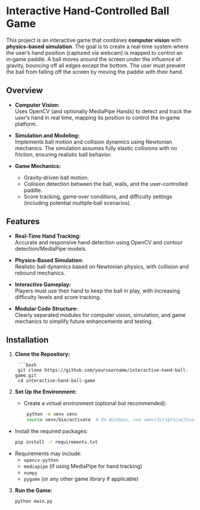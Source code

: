 # Interactive Hand-Controlled Ball Game

This project is an interactive game that combines **computer vision** with **physics-based simulation**. The goal is to create a real‑time system where the user’s hand position (captured via webcam) is mapped to control an in‑game paddle. A ball moves around the screen under the influence of gravity, bouncing off all edges except the bottom. The user must prevent the ball from falling off the screen by moving the paddle with their hand.

## Overview

- **Computer Vision:**  
    Uses OpenCV (and optionally MediaPipe Hands) to detect and track the user’s hand in real time, mapping its position to control the in‑game platform.

- **Simulation and Modeling:**  
    Implements ball motion and collision dynamics using Newtonian mechanics. The simulation assumes fully elastic collisions with no friction, ensuring realistic ball behavior.

- **Game Mechanics:**  
    - Gravity‑driven ball motion.
    - Collision detection between the ball, walls, and the user-controlled paddle.
    - Score tracking, game‑over conditions, and difficulty settings (including potential multiple‑ball scenarios).

## Features

- **Real-Time Hand Tracking:**  
    Accurate and responsive hand detection using OpenCV and contour detection/MediaPipe models.

- **Physics-Based Simulation:**  
    Realistic ball dynamics based on Newtonian physics, with collision and rebound mechanics.

- **Interactive Gameplay:**  
    Players must use their hand to keep the ball in play, with increasing difficulty levels and score tracking.

- **Modular Code Structure:**  
    Clearly separated modules for computer vision, simulation, and game mechanics to simplify future enhancements and testing.

## Installation

1. **Clone the Repository:**

        ```bash
        git clone https://github.com/yourusername/interactive-hand-ball-game.git
        cd interactive-hand-ball-game

2. **Set Up the Environment:**
    - Create a virtual environment (optional but recommended):
       ```bash
        python -m venv venv
        source venv/bin/activate  # On Windows, use venv\Scripts\activate
- Install the required packages:
    ```bash
    pip install -r requirements.txt
- Requirements may include:
    - ```opencv-python```
    - ```mediapipe``` (if using MediaPipe for hand tracking)
    - ```numpy```
    - ```pygame``` (or any other game library if applicable)
3. **Run the Game:**
    ```bash
    python main.py
